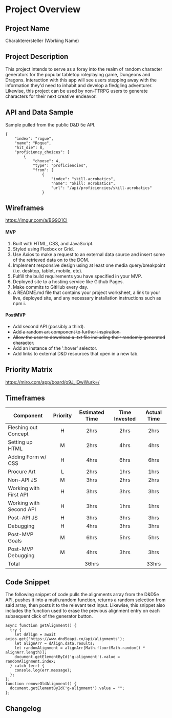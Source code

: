 # Project Overview

## Project Name

Charakterersteller (Working Name)

## Project Description

This project intends to serve as a foray into the realm of random character generators for the popular tabletop roleplaying game, Dungeons and Dragons. Interaction with this app will see users stepping away with the information they'd need to inhabit and develop a fledgling adventurer. Likewise, this project can be used by non-TTRPG users to generate characters for their next creative endeavor.

## API and Data Sample

Sample pulled from the public D&D 5e API.
```
{
	"index": "rogue",
	"name": "Rogue",
	"hit_die": 8,
	"proficiency_choices": [
		{
			"choose": 4,
			"type": "proficiencies",
			"from": [
				{
					"index": "skill-acrobatics",
					"name": "Skill: Acrobatics",
					"url": "/api/proficiencies/skill-acrobatics"
				}
```

## Wireframes

https://imgur.com/a/BG9Q1CI

#### MVP 

1. Built with HTML, CSS, and JavaScript.
2. Styled using Flexbox or Grid.
3. Use Axios to make a request to an external data source and insert some of the retrieved data on to the DOM.
4. Implement responsive design using at least one media query/breakpoint (i.e. desktop, tablet, mobile, etc).
5. Fulfill the build requirements you have specified in your MVP.
6. Deployed site to a hosting service like Github Pages.
7. Make commits to GitHub every day.
8. A README.md file that contains your project worksheet, a link to your live, deployed site, and any necessary installation instructions such as npm i.

#### PostMVP  

- Add second API (possibly a third).
- ~~Add a random art component to further inspiration.~~
- ~~Allow the user to download a .txt file including their randomly generated character.~~
- Add an instance of the ':hover' selector.
- Add links to external D&D resources that open in a new tab.

## Priority Matrix

https://miro.com/app/board/o9J_lQwWurk=/

## Timeframes

| Component | Priority | Estimated Time | Time Invested | Actual Time |
| --- | :---: |  :---: | :---: | :---: |
| Fleshing out Concept | H | 2hrs| 2hrs | 2hrs |
| Setting up HTML | M | 2hrs | 4hrs | 4hrs |
| Adding Form w/ CSS | H | 4hrs | 6hrs | 6hrs |
| Procure Art | L | 2hrs | 1hrs | 1hrs |
| Non-API JS | M | 3hrs | 2hrs | 2hrs |
| Working with First API | H | 3hrs | 3hrs | 3hrs |
| Working with Second API | H | 3hrs | 1hrs | 1hrs |
| Post-API JS | H | 3hrs | 3hrs | 3hrs |
| Debugging | H | 4hrs | 3hrs | 3hrs |
| Post-MVP Goals | M | 6hrs | 5hrs | 5hrs |
| Post-MVP Debugging | M | 4hrs | 3hrs | 3hrs |
| Total |  | 36hrs |  | 33hrs |

## Code Snippet

The following snippet of code pulls the alignments array from the D&D5e API, pushes it into a math.random function, returns a random selection from said array, then posts it to the relevant text input. Likewise, this snippet also includes the function used to erase the previous alignment entry on each subsequent click of the generator button.

```
async function getAlignment() {
  try {
    let dAlign = await axios.get('https://www.dnd5eapi.co/api/alignments');
    let alignArr = dAlign.data.results;
    let randomAlignment = alignArr[Math.floor(Math.random() * alignArr.length)];
    document.getElementById('g-alignment').value = randomAlignment.index;
  } catch (err) {
    console.log(err.message);
  };
};
function removeOldAlignment() {
  document.getElementById('g-alignment').value = "";
};
```

## Changelog

